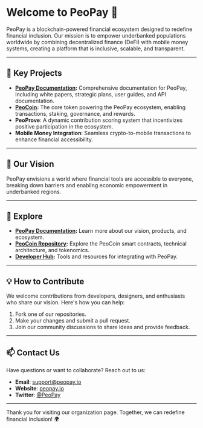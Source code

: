 # Welcome to PeoPay 🚀

PeoPay is a blockchain-powered financial ecosystem designed to redefine financial inclusion. Our mission is to empower underbanked populations worldwide by combining decentralized finance (DeFi) with mobile money systems, creating a platform that is inclusive, scalable, and transparent.

---

## 🌟 Key Projects

- **[PeoPay Documentation](https://peopay.github.io/PeoPay-Docs/):** Comprehensive documentation for PeoPay, including white papers, strategic plans, user guides, and API documentation.
- **[PeoCoin](https://github.com/PeoPay/PeoCoin):** The core token powering the PeoPay ecosystem, enabling transactions, staking, governance, and rewards.
- **PeoProve**: A dynamic contribution scoring system that incentivizes positive participation in the ecosystem.
- **Mobile Money Integration**: Seamless crypto-to-mobile transactions to enhance financial accessibility.

---
## 🚀 Our Vision

PeoPay envisions a world where financial tools are accessible to everyone, breaking down barriers and enabling economic empowerment in underbanked regions.

---

## 📖 Explore

- **[PeoPay Documentation](https://github.com/PeoPay/PeoPay-Docs):** Learn more about our vision, products, and ecosystem.
- **[PeoCoin Repository](https://github.com/PeoPay/PeoCoin):** Explore the PeoCoin smart contracts, technical architecture, and tokenomics.
- **[Developer Hub](https://github.com/PeoPay/Developer-Hub):** Tools and resources for integrating with PeoPay.

---

## 💡 How to Contribute

We welcome contributions from developers, designers, and enthusiasts who share our vision. Here's how you can help:

1. Fork one of our repositories.
2. Make your changes and submit a pull request.
3. Join our community discussions to share ideas and provide feedback.

---

## 📫 Contact Us

Have questions or want to collaborate? Reach out to us:
- **Email**: support@peopay.io
- **Website**: [peopay.io](https://peopay.io)
- **Twitter**: [@PeoPay](https://twitter.com/peopay)

---

Thank you for visiting our organization page. Together, we can redefine financial inclusion! 🌍
